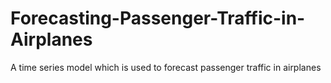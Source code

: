 # Forecasting-Passenger-Traffic-in-Airplanes
 A time series model which is used to forecast passenger traffic in airplanes
